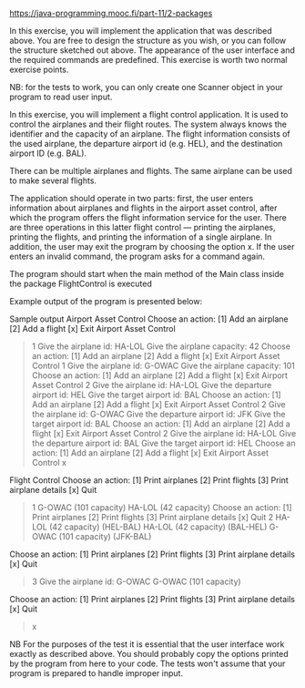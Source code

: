 https://java-programming.mooc.fi/part-11/2-packages

In this exercise, you will implement the application that was described above. You are free to design the structure as you wish, or you can follow the structure sketched out above. The appearance of the user interface and the required commands are predefined. This exercise is worth two normal exercise points.

NB: for the tests to work, you can only create one Scanner object in your program to read user input.

In this exercise, you will implement a flight control application. It is used to control the airplanes and their flight routes. The system always knows the identifier and the capacity of an airplane. The flight information consists of the used airplane, the departure airport id (e.g. HEL), and the destination airport ID (e.g. BAL).

There can be multiple airplanes and flights. The same airplane can be used to make several flights.

The application should operate in two parts: first, the user enters information about airplanes and flights in the airport asset control, after which the program offers the flight information service for the user. There are three operations in this latter flight control — printing the airplanes, printing the flights, and printing the information of a single airplane. In addition, the user may exit the program by choosing the option x. If the user enters an invalid command, the program asks for a command again.

The program should start when the main method of the Main class inside the package FlightControl is executed

Example output of the program is presented below:

Sample output
Airport Asset Control
Choose an action:
[1] Add an airplane
[2] Add a flight
[x] Exit Airport Asset Control
> 1
Give the airplane id: HA-LOL
Give the airplane capacity: 42
Choose an action:
[1] Add an airplane
[2] Add a flight
[x] Exit Airport Asset Control
> 1
Give the airplane id: G-OWAC
Give the airplane capacity: 101
Choose an action:
[1] Add an airplane
[2] Add a flight
[x] Exit Airport Asset Control
> 2
Give the airplane id: HA-LOL
Give the departure airport id: HEL
Give the target airport id: BAL
Choose an action:
[1] Add an airplane
[2] Add a flight
[x] Exit Airport Asset Control
> 2
Give the airplane id: G-OWAC
Give the departure airport id: JFK
Give the target airport id: BAL
Choose an action:
[1] Add an airplane
[2] Add a flight
[x] Exit Airport Asset Control
> 2
Give the airplane id: HA-LOL
Give the departure airport id: BAL
Give the target airport id: HEL
Choose an action:
[1] Add an airplane
[2] Add a flight
[x] Exit Airport Asset Control
> x

Flight Control
Choose an action:
[1] Print airplanes
[2] Print flights
[3] Print airplane details
[x] Quit
> 1
G-OWAC (101 capacity)
HA-LOL (42 capacity)
Choose an action:
[1] Print airplanes
[2] Print flights
[3] Print airplane details
[x] Quit
> 2
HA-LOL (42 capacity) (HEL-BAL)
HA-LOL (42 capacity) (BAL-HEL)
G-OWAC (101 capacity) (JFK-BAL)

Choose an action:
[1] Print airplanes
[2] Print flights
[3] Print airplane details
[x] Quit
> 3
Give the airplane id: G-OWAC
G-OWAC (101 capacity)

Choose an action:
[1] Print airplanes
[2] Print flights
[3] Print airplane details
[x] Quit
> x

NB For the purposes of the test it is essential that the user interface work exactly as described above. You should probably copy the options printed by the program from here to your code. The tests won't assume that your program is prepared to handle improper input.
